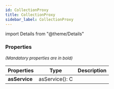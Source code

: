 ```yaml
---
id: CollectionProxy
title: CollectionProxy
sidebar_label: CollectionProxy
---
```


import Details from "@theme/Details"




### Properties

<font size="2"><i>(Mandatory properties are in bold)</i></font>

| Properties | Type | Description |
| --------- | ---- | ----------- |
| **asService** | asService(): C |  |



